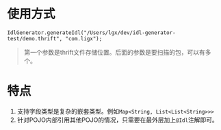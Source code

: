 # 使用方式
`IdlGenerator.generateIdl("/Users/lgx/dev/idl-generator-test/demo.thrift", "com.ligx");`

> 第一个参数是thrift文件存储位置。后面的参数是要扫描的包，可以有多个。

# 特点
1. 支持字段类型是复杂的嵌套类型。例如`Map<String, List<List<String>>>`
2. 针对POJO内部引用其他POJO的情况，只需要在最外层加上`@Idl`注解即可。
